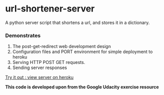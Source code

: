 # url-shortener-server
A python server script that shortens a url, and stores it in a dictionary. 

### Demonstrates 

1. The post-get-redirect web development design
1. Configuration files and PORT environment for simple deployment to heroku
1. Serving HTTP POST GET requests.
1. Sending server responses

[Try it out : view server on heroku](https://tempo-shortener.herokuapp.com/)

**This code is developed upon from the Google Udacity exercise resource** 
